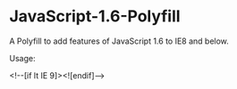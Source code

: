 JavaScript-1.6-Polyfill
=======================

A Polyfill to add features of JavaScript 1.6 to IE8 and below.

Usage:

&lt;!--[if lt IE 9]><script type="text/javascript" src="/js/JavaScript-1.6.min.js"></script><![endif]--&gt;